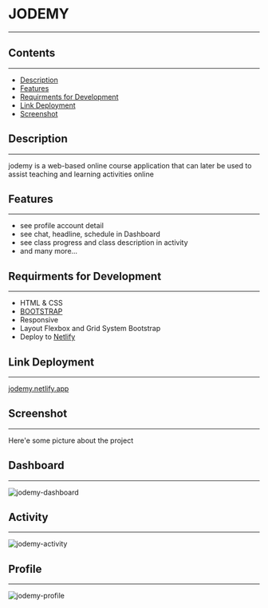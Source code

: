 # JODEMY
---
## Contents
---
- [Description](https://github.com/jganz6/jodemy#Description)
- [Features](https://github.com/jganz6/jodemy#Features)
- [Requirments for Development](https://github.com/jganz6/jodemy#Requirments-for-Development)
- [Link Deployment](https://github.com/jganz6/jodemy#Link-Deployment)
- [Screenshot](https://github.com/jganz6/jodemy#Screenshot)
## Description
---
jodemy is a web-based online course application that can later be used to assist teaching and learning activities online
## Features
---
- see profile account detail
- see chat, headline, schedule in Dashboard
- see class progress and class description in activity
- and many more...
## Requirments for Development
---
- HTML & CSS
- [BOOTSTRAP](https://getbootstrap.com/)
- Responsive
- Layout Flexbox and Grid System Bootstrap
- Deploy to [Netlify](https://www.netlify.com/)
## Link Deployment
---
[jodemy.netlify.app](https://jodemy.netlify.app)
## Screenshot
---
Here'e some picture about the project
## Dashboard
---
![jodemy-dashboard](https://user-images.githubusercontent.com/67989743/111241530-ed6f2080-862f-11eb-9550-494bb46cbabc.png)
## Activity
---
![jodemy-activity](https://user-images.githubusercontent.com/67989743/111241586-0aa3ef00-8630-11eb-8c7a-518b25db138c.png)
## Profile
---
![jodemy-profile](https://user-images.githubusercontent.com/67989743/111241631-1d1e2880-8630-11eb-9e73-811c437e87b3.png)

